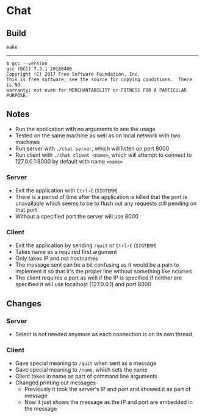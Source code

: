 # Chat

## Build
```
make
```

---

```
$ gcc --version
gcc (GCC) 7.3.1 20180406
Copyright (C) 2017 Free Software Foundation, Inc.
This is free software; see the source for copying conditions.  There is NO
warranty; not even for MERCHANTABILITY or FITNESS FOR A PARTICULAR PURPOSE.
```

## Notes
- Run the application with no arguments to see the usage
- Tested on the same machine as well as on local network with two machines
- Run server with `./chat server`, which will listen on port 8000
- Run client with `./chat client <name>`, which will attempt to connect to 127.0.0.1:8000 by default with name `<name>`

### Server
- Exit the application with `Ctrl-C` (`SIGTERM`)
- There is a period of time after the application is killed that the port is unavailable which seems to be to flush out any requests still pending on that port
- Without a specified port the server will use 8000

### Client
- Exit the application by sending `/quit` or `Ctrl-C` (`SIGTERM`)
- Takes name as a required first argument
- Only takes IP and not hostnames
- The message sent can be a bit confusing as it would be a pain to implement it so that it's the proper line without something like ncurses
- The client requires a port as well if the IP is specified if neither are specified it will use localhost (127.0.0.1) and port 8000

## Changes
### Server
- Select is not needed anymore as each connection is on its own thread

### Client
- Gave special meaning to `/quit` when sent as a message
- Gave special meaning to `/name`, which sets the name
- Client takes in name as part of command line arguments
- Changed printing out messages
  - Previously it took the server's IP and port and showed it as part of message
  - Now it just shows the message as the IP and port are embedded in the message
